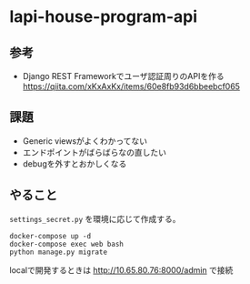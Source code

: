 # lapi-house-program-api

## 参考
- Django REST Frameworkでユーザ認証周りのAPIを作る
https://qiita.com/xKxAxKx/items/60e8fb93d6bbeebcf065

## 課題
- Generic viewsがよくわかってない
- エンドポイントがばらばらなの直したい
- debugを外すとおかしくなる

## やること
`settings_secret.py` を環境に応じて作成する。

```
docker-compose up -d
docker-compose exec web bash
python manage.py migrate
```

localで開発するときは http://10.65.80.76:8000/admin で接続